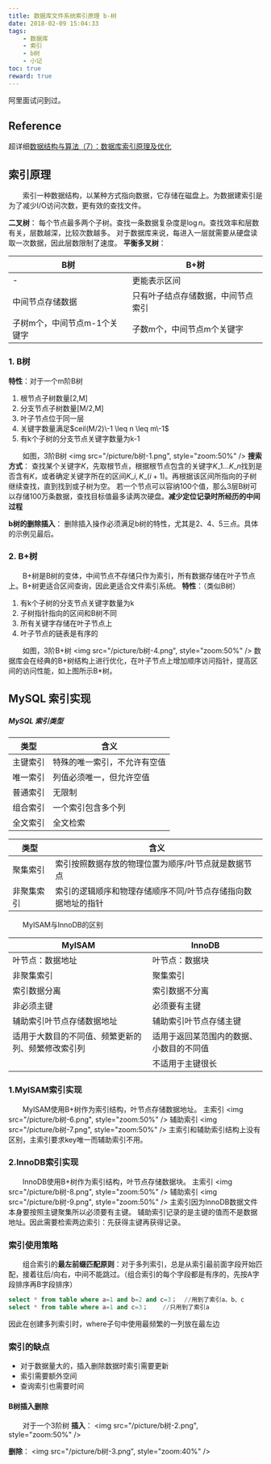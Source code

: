 ```yaml
---
title: 数据库文件系统索引原理 b-树
date: 2018-02-09 15:04:33
tags:
    - 数据库
    - 索引
    - b树
    - 小记
toc: true
reward: true
---
```


阿里面试问到过。

## Reference

超详细[数据结构与算法（7）：数据库索引原理及优化](https://plushunter.github.io/2017/07/21/数据结构与算法（7）：数据库索引原理及优化/)

<!--more-->

## 索引原理
　　索引一种数据结构，以某种方式指向数据，它存储在磁盘上。为数据建索引是为了减少I/O访问次数，更有效的查找文件。

**二叉树**： 每个节点最多两个子树。查找一条数据复杂度是$\log n$。查找效率和层数有关，层数越深，比较次数越多。
对于数据库来说，每进入一层就需要从硬盘读取一次数据，因此层数限制了速度。
**平衡多叉树**：

| B树                | B+树               |
| ----------------- | ----------------- |
| \-                | 更能表示区间            |
| 中间节点存储数据          | 只有叶子结点存储数据，中间节点索引 |
| 子树m个，中间节点m\-1个关键字 | 子数m个，中间节点m个关键字    |


### 1. B树
**特性**：对于一个m阶B树
1. 根节点子树数量[2,M]
2. 分支节点子树数量[M/2,M]
3. 叶子节点位于同一层
4. 关键字数量满足$ceil(M/2)\-1 \leq n \leq m\-1$
5. 有k个子树的分支节点关键字数量为k-1

　　如图，3阶B树
<img src="/picture/b树-1.png", style="zoom:50%" />
**搜索方式**：
查找某个关键字$K$，先取根节点，根据根节点包含的关键字$K\_1\dots K\_n$找到是否含有$K$，或者确定关键字所在的区间$K\_i, K\_(i+1)$。再根据该区间所指向的子树继续查找，直到找到或子树为空。
若一个节点可以容纳100个值，那么3层B树可以存储100万条数据，查找目标值最多读两次硬盘。**减少定位记录时所经历的中间过程**

**b树的删除插入**：
删除插入操作必须满足b树的特性，尤其是2、4、5三点。具体的示例见最后。

### 2. B+树
　　B+树是B树的变体，中间节点不存储只作为索引，所有数据存储在叶子节点上。B+树更适合区间查询，因此更适合文件索引系统。
**特性**：（类似B树）
1. 有k个子树的分支节点关键字数量为k
2. 子树指针指向的区间和B树不同
3. 所有关键字存储在叶子节点上
4. 叶子节点的链表是有序的

　　如图，3阶B+树
<img src="/picture/b树-4.png", style="zoom:50%" />
数据库会在经典的B+树结构上进行优化，在叶子节点上增加顺序访问指针，提高区间的访问性能，如上图所示B\*树。

## MySQL 索引实现

##### MySQL 索引类型

| 类型   | 含义             |
| ---- | -------------- |
| 主键索引 | 特殊的唯一索引，不允许有空值 |
| 唯一索引 | 列值必须唯一，但允许空值   |
| 普通索引 | 无限制            |
| 组合索引 | 一个索引包含多个列      |
| 全文索引 | 全文检索           |

| 类型    | 含义                              |
| ----- | ------------------------------- |
| 聚集索引  | 索引按照数据存放的物理位置为顺序/叶节点就是数据节点      |
| 非聚集索引 | 索引的逻辑顺序和物理存储顺序不同/叶节点存储指向数据地址的指针 |

　　MyISAM与InnoDB的区别

| MyISAM                    | InnoDB               |
| ------------------------- | -------------------- |
| 叶节点：数据地址                  | 叶节点：数据块              |
| 非聚集索引                     | 聚集索引                 |
| 索引数据分离                    | 索引数据不分离              |
| 非必须主键                     | 必须要有主键               |
| 辅助索引叶节点存储数据地址             | 辅助索引叶节点存储主键          |
| 适用于大数目的不同值、频繁更新的列、频繁修改索引列 | 适用于返回某范围内的数据、小数目的不同值 |
|                           | 不适用于主键很长             |

###  1.MyISAM索引实现

　　MyISAM使用B+树作为索引结构，叶节点存储数据地址。
主索引
<img src="/picture/b树-6.png", style="zoom:50%" />
辅助索引
<img src="/picture/b树-7.png", style="zoom:50%" />
主索引和辅助索引结构上没有区别，主索引要求key唯一而辅助索引不用。

### 2.InnoDB索引实现
　　InnoDB使用B+树作为索引结构，叶节点存储数据块。
主索引
<img src="/picture/b树-8.png", style="zoom:50%" />
辅助索引
<img src="/picture/b树-9.png", style="zoom:50%" />
主索引因为InnoDB数据文件本身要按照主键聚集所以必须要有主键。
辅助索引记录的是主键的值而不是数据地址。因此需要检索两边索引：先获得主键再获得记录。




### 索引使用策略

　　组合索引的**最左前缀匹配原则**：对于多列索引，总是从索引最前面字段开始匹配，接着往后/向右，中间不能跳过。（组合索引的每个字段都是有序的，先按A字段排序再B字段排序）

~~~sql
select * from table where a=1 and b=2 and c=3；  //用到了索引a、b、c
select * from table where a=1 and c=3；    //只用到了索引a
~~~

因此在创建多列索引时，where子句中使用最频繁的一列放在最左边

### 索引的缺点

- 对于数据量大的，插入删除数据时索引需要更新
- 索引需要额外空间
- 查询索引也需要时间


#### B树插入删除
　　对于一个3阶树
**插入**：
<img src="/picture/b树-2.png", style="zoom:50%" />

**删除**：
<img src="/picture/b树-3.png", style="zoom:40%" />

